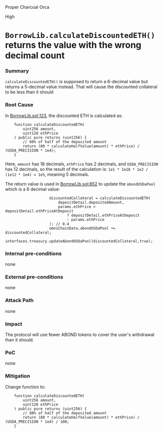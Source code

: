 Proper Charcoal Orca

High

# `BorrowLib.calculateDiscountedETH()` returns the value with the wrong decimal count

### Summary

`calculateDiscountedETH()` is supposed to return a 6-decimal value but returns a 5-decimal value instead. That will cause the discounted collateral to be less than it should

### Root Cause

In [BorrowLib.sol:123](https://github.com/sherlock-audit/2024-11-autonomint/blob/main/Blockchain/Blockchian/contracts/lib/BorrowLib.sol#L123), the discounted ETH is calculated as:

```sol
    function calculateDiscountedETH(
        uint256 amount,
        uint128 ethPrice
    ) public pure returns (uint256) {
        // 80% of half of the deposited amount
        return (80 * calculateHalfValue(amount) * ethPrice) / (USDA_PRECISION * 1e4);
    }
```

Here, `amount` has 18 decimals, `ethPrice` has 2 decimals, and `USDA_PRECISION` has 12 decimals, so the result of the calculation is:
`1e1 * 1e18 * 1e2 / (1e12 * 1e4) = 1e5`, meaning 5 decimals.

The return value is used in [BorrowLib.sol:852](https://github.com/sherlock-audit/2024-11-autonomint/blob/main/Blockchain/Blockchian/contracts/lib/BorrowLib.sol#L852) to update the `abondUSDaPool` which is a 6 decimal value:

```sol
                    discountedCollateral = calculateDiscountedETH(
                        depositDetail.depositedAmount,
                        params.ethPrice > depositDetail.ethPriceAtDeposit
                            ? depositDetail.ethPriceAtDeposit
                            : params.ethPrice
                    ); // 0.4
                    omniChainData.abondUSDaPool += discountedCollateral;
                    interfaces.treasury.updateAbondUSDaPool(discountedCollateral,true);
```

### Internal pre-conditions

none

### External pre-conditions

none

### Attack Path

none

### Impact

The protocol will use fewer ABOND tokens to cover the user's withdrawal than it should.

### PoC

none

### Mitigation

Change function to:

```sol
    function calculateDiscountedETH(
        uint256 amount,
        uint128 ethPrice
    ) public pure returns (uint256) {
        // 80% of half of the deposited amount
        return (80 * calculateHalfValue(amount) * ethPrice) / (USDA_PRECISION * 1e4) / 100;
    }
```
